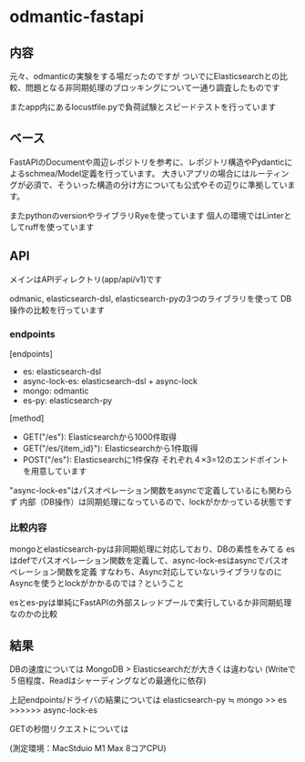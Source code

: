 # odmantic-fastapi

## 内容
元々、odmanticの実験をする場だったのですが
ついでにElasticsearchとの比較、問題となる非同期処理のブロッキングについて一通り調査したものです

またapp内にあるlocustfile.pyで負荷試験とスピードテストを行っています


## ベース
FastAPIのDocumentや周辺レポジトリを参考に、レポジトリ構造やPydanticによるschmea/Model定義を行っています。
大きいアプリの場合にはルーティングが必須で、そういった構造の分け方についても公式やその辺りに準拠しています。

またpythonのversionやライブラリRyeを使っています
個人の環境ではLinterとしてruffを使っています

## API
メインはAPIディレクトリ(app/api/v1)です

odmanic, elasticsearch-dsl, elasticsearch-pyの3つのライブラリを使って
DB操作の比較を行っています


### endpoints
[endpoints]
- es: elasticsearch-dsl
- async-lock-es: elasticsearch-dsl + async-lock
- mongo: odmantic
- es-py: elasticsearch-py

[method]
- GET("/es"): Elasticsearchから1000件取得
- GET("/es/{item_id}"): Elasticsearchから1件取得
- POST("/es"): Elasticsearchに1件保存
それぞれ４×3=12のエンドポイントを用意しています

"async-lock-es"はパスオペレーション関数をasyncで定義しているにも関わらず
内部（DB操作）は同期処理になっているので、lockがかかっている状態です

### 比較内容
mongoとelasticsearch-pyは非同期処理に対応しており、DBの素性をみてる
esはdefでパスオペレーション関数を定義して、async-lock-esはasyncでパスオペレーション関数を定義
すなわち、Async対応していないライブラリなのにAsyncを使うとlockがかかるのでは？ということ

esとes-pyは単純にFastAPIの外部スレッドプールで実行しているか非同期処理なのかの比較

## 結果
DBの速度については
MongoDB > Elasticsearchだが大きくは違わない
(Writeで５倍程度、Readはシャーディングなどの最適化に依存)

上記endpoints/ドライバの結果については
elasticsearch-py ≒ mongo >> es >>>>>> async-lock-es

GETの秒間リクエストについては

(測定環境：MacStduio M1 Max 8コアCPU)
